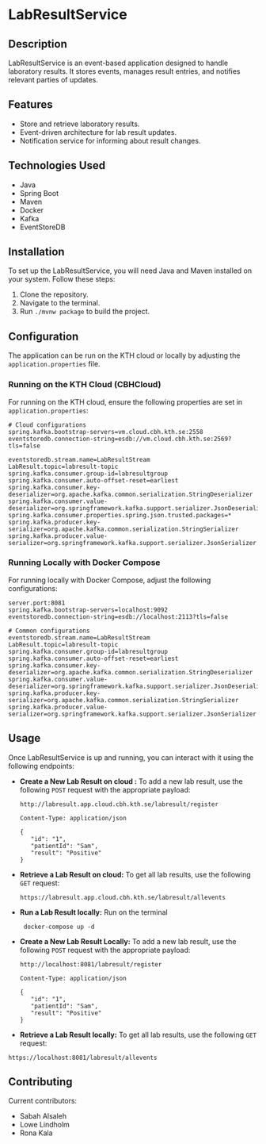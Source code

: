 
# LabResultService

## Description

LabResultService is an event-based application designed to handle laboratory results. It stores events, manages result entries, and notifies relevant parties of updates.

## Features

- Store and retrieve laboratory results.
- Event-driven architecture for lab result updates.
- Notification service for informing about result changes.

## Technologies Used

- Java
- Spring Boot
- Maven
- Docker
- Kafka
- EventStoreDB

## Installation

To set up the LabResultService, you will need Java and Maven installed on your system. Follow these steps:

1. Clone the repository.
2. Navigate to the terminal.
3. Run `./mvnw package` to build the project.

## Configuration

The application can be run on the KTH cloud or locally by adjusting the `application.properties` file.

### Running on the KTH Cloud (CBHCloud)

For running on the KTH cloud, ensure the following properties are set in `application.properties`:

```properties
# Cloud configurations
spring.kafka.bootstrap-servers=vm.cloud.cbh.kth.se:2558
eventstoredb.connection-string=esdb://vm.cloud.cbh.kth.se:2569?tls=false

eventstoredb.stream.name=LabResultStream
LabResult.topic=labresult-topic
spring.kafka.consumer.group-id=labresultgroup
spring.kafka.consumer.auto-offset-reset=earliest
spring.kafka.consumer.key-deserializer=org.apache.kafka.common.serialization.StringDeserializer
spring.kafka.consumer.value-deserializer=org.springframework.kafka.support.serializer.JsonDeserializer
spring.kafka.consumer.properties.spring.json.trusted.packages=*
spring.kafka.producer.key-serializer=org.apache.kafka.common.serialization.StringSerializer
spring.kafka.producer.value-serializer=org.springframework.kafka.support.serializer.JsonSerializer
```

### Running Locally with Docker Compose

For running locally with Docker Compose, adjust the following configurations:

```properties
server.port:8081
spring.kafka.bootstrap-servers=localhost:9092
eventstoredb.connection-string=esdb://localhost:2113?tls=false

# Common configurations
eventstoredb.stream.name=LabResultStream
LabResult.topic=labresult-topic
spring.kafka.consumer.group-id=labresultgroup
spring.kafka.consumer.auto-offset-reset=earliest
spring.kafka.consumer.key-deserializer=org.apache.kafka.common.serialization.StringDeserializer
spring.kafka.consumer.value-deserializer=org.springframework.kafka.support.serializer.JsonDeserializer
spring.kafka.producer.key-serializer=org.apache.kafka.common.serialization.StringSerializer
spring.kafka.producer.value-serializer=org.springframework.kafka.support.serializer.JsonSerializer
```

## Usage

Once LabResultService is up and running, you can interact with it using the following endpoints:

- **Create a New Lab Result on cloud :**
  To add a new lab result, use the following `POST` request with the appropriate payload:
  ```
  http://labresult.app.cloud.cbh.kth.se/labresult/register
  ```
   ```
  Content-Type: application/json

  {
      "id": "1",
      "patientId": "Sam",
      "result": "Positive"
  }
  ```
- **Retrieve a Lab Result on cloud:**
  To get all lab results, use the following `GET` request:
  ```
  https://labresult.app.cloud.cbh.kth.se/labresult/allevents
  ```
 - **Run a Lab Result locally:**
     Run on the terminal
    ```
     docker-compose up -d
     ```

- **Create a New Lab Result Locally:**
  To add a new lab result, use the following `POST` request with the appropriate payload:
  ```
  http://localhost:8081/labresult/register
  ```
   ```
  Content-Type: application/json

  {
      "id": "1",
      "patientId": "Sam",
      "result": "Positive"
  }
  ```
 - **Retrieve a Lab Result locally:**
  To get all lab results, use the following `GET` request:
  ```
  https://localhost:8081/labresult/allevents
  ```


## Contributing

Current contributors:
- Sabah Alsaleh
- Lowe Lindholm
- Rona Kala
```

